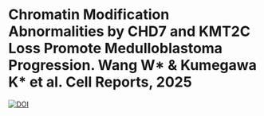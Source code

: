 # Chromatin Modification Abnormalities by CHD7 and KMT2C Loss Promote Medulloblastoma Progression. Wang W* & Kumegawa K* et al. Cell Reports, 2025
[![DOI](https://zenodo.org/badge/745289004.svg)](https://doi.org/10.5281/zenodo.15086498)
